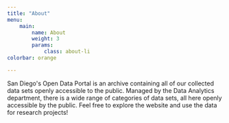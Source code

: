 ```yaml
---
title: "About"
menu:
    main:
        name: About
        weight: 3
        params:
            class: about-li
colorbar: orange

---
```


San Diego's Open Data Portal is an archive containing all of our collected data sets openly accessible to the public. Managed by the Data Analytics department, there is a wide range of categories of data sets, all here openly accessible by the public. Feel free to explore the website and use the data for research projects!